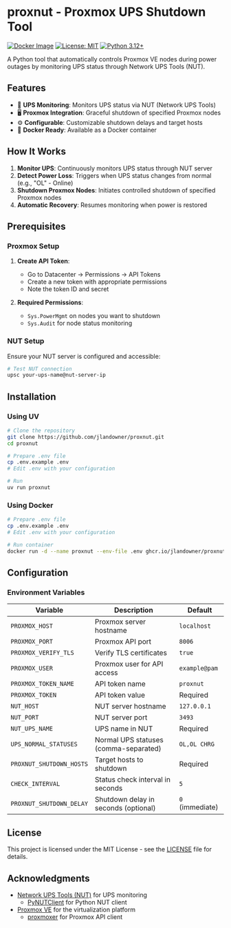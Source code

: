 # proxnut - Proxmox UPS Shutdown Tool

[![Docker Image](https://img.shields.io/badge/docker-ghcr.io%2Fjlandowner%2Fproxnut-blue)](https://ghcr.io/jlandowner/proxnut)
[![License: MIT](https://img.shields.io/badge/License-MIT-yellow.svg)](https://opensource.org/licenses/MIT)
[![Python 3.12+](https://img.shields.io/badge/python-3.12+-blue.svg)](https://www.python.org/downloads/)

A Python tool that automatically controls Proxmox VE nodes during power outages
by monitoring UPS status through Network UPS Tools (NUT).

## Features

- 🔌 **UPS Monitoring**: Monitors UPS status via NUT (Network UPS Tools)
- 🖥️ **Proxmox Integration**: Graceful shutdown of specified Proxmox nodes
- ⚙️ **Configurable**: Customizable shutdown delays and target hosts
- 🐳 **Docker Ready**: Available as a Docker container

## How It Works

1. **Monitor UPS**: Continuously monitors UPS status through NUT server
2. **Detect Power Loss**: Triggers when UPS status changes from normal (e.g.,
   "OL" - Online)
3. **Shutdown Proxmox Nodes**: Initiates controlled shutdown of specified
   Proxmox nodes
4. **Automatic Recovery**: Resumes monitoring when power is restored

## Prerequisites

### Proxmox Setup

1. **Create API Token**:
   - Go to Datacenter → Permissions → API Tokens
   - Create a new token with appropriate permissions
   - Note the token ID and secret

2. **Required Permissions**:
   - `Sys.PowerMgmt` on nodes you want to shutdown
   - `Sys.Audit` for node status monitoring

### NUT Setup

Ensure your NUT server is configured and accessible:

```bash
# Test NUT connection
upsc your-ups-name@nut-server-ip
```

## Installation

### Using UV

```bash
# Clone the repository
git clone https://github.com/jlandowner/proxnut.git
cd proxnut

# Prepare .env file
cp .env.example .env
# Edit .env with your configuration

# Run
uv run proxnut
```

### Using Docker

```bash
# Prepare .env file
cp .env.example .env
# Edit .env with your configuration

# Run container
docker run -d --name proxnut --env-file .env ghcr.io/jlandowner/proxnut:latest
```

## Configuration

### Environment Variables

| Variable                 | Description                           | Default       |
| ------------------------ | ------------------------------------- | ------------- |
| `PROXMOX_HOST`           | Proxmox server hostname               | `localhost`   |
| `PROXMOX_PORT`           | Proxmox API port                      | `8006`        |
| `PROXMOX_VERIFY_TLS`     | Verify TLS certificates               | `true`        |
| `PROXMOX_USER`           | Proxmox user for API access           | `example@pam` |
| `PROXMOX_TOKEN_NAME`     | API token name                        | `proxnut`     |
| `PROXMOX_TOKEN`          | API token value                       | Required      |
| `NUT_HOST`               | NUT server hostname                   | `127.0.0.1`   |
| `NUT_PORT`               | NUT server port                       | `3493`        |
| `NUT_UPS_NAME`           | UPS name in NUT                       | Required      |
| `UPS_NORMAL_STATUSES`    | Normal UPS statuses (comma-separated) | `OL,OL CHRG`  |
| `PROXNUT_SHUTDOWN_HOSTS` | Target hosts to shutdown              | Required      |
| `CHECK_INTERVAL`         | Status check interval in seconds      | `5`           |
| `PROXNUT_SHUTDOWN_DELAY` | Shutdown delay in seconds (optional)  | `0` (immediate) |

## License

This project is licensed under the MIT License - see the [LICENSE](LICENSE) file
for details.

## Acknowledgments

- [Network UPS Tools (NUT)](https://networkupstools.org/) for UPS monitoring
  - [PyNUTClient](https://github.com/networkupstools/nut/tree/master/scripts/python/module)
    for Python NUT client
- [Proxmox VE](https://www.proxmox.com/) for the virtualization platform
  - [proxmoxer](https://github.com/proxmoxer/proxmoxer) for Proxmox API client
